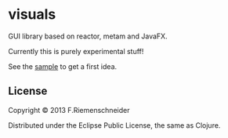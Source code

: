 # visuals

GUI library based on reactor, metam and JavaFX.

Currently this is purely experimental stuff!

See the [sample](javafx/src/visuals/javafx/sample.clj) to get a first idea.

## License

Copyright © 2013 F.Riemenschneider

Distributed under the Eclipse Public License, the same as Clojure.
